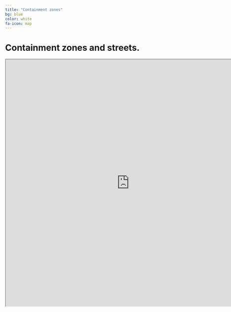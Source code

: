 ```yaml
---
title: "Containment zones"
bg: blue
color: white
fa-icon: map
---
```

# Containment zones and streets.

<iframe src="https://www.google.com/maps/d/u/0/embed?mid=1cB9aB7wFszdzKCsBR45bZE6A6gxs3hIz" width="800" height="800"></iframe>
